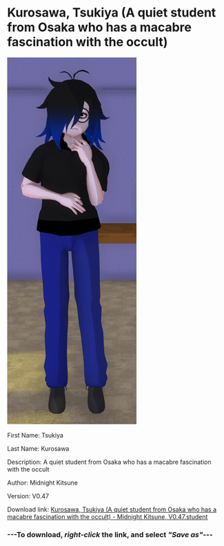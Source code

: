 # Kurosawa, Tsukiya (A quiet student from Osaka who has a macabre fascination with the occult)

<img src="https://raw.githubusercontent.com/Arbiter1223/Daigaku-Gurashi-Custom-Students/master/Students/Files/Kurosawa%2C%20Tsukiya%20(A%20quiet%20student%20from%20Osaka%20who%20has%20a%20macabre%20fascination%20with%20the%20occult).png" title="Kurosawa, Tsukiya (A quiet student from Osaka who has a macabre fascination with the occult) - Midnight Kitsune, V0.47">

First Name: Tsukiya

Last Name: Kurosawa

Description: A quiet student from Osaka who has a macabre fascination with the occult

Author: Midnight Kitsune

Version: V0.47

Download link: <a href="https://raw.githubusercontent.com/Arbiter1223/Daigaku-Gurashi-Custom-Students/master/Students/Files/Kurosawa%2C%20Tsukiya%20(A%20quiet%20student%20from%20Osaka%20who%20has%20a%20macabre%20fascination%20with%20the%20occult)%20-%20Midnight%20Kitsune%2C%20V0.47.student">Kurosawa, Tsukiya (A quiet student from Osaka who has a macabre fascination with the occult) - Midnight Kitsune, V0.47.student</a>

### ---**To download, _right-click_ the link, and select _"Save as"_**---

